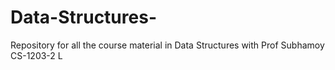# Data-Structures-
Repository for all the course material in Data Structures with Prof Subhamoy CS-1203-2
L
